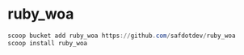# ruby_woa


```ps1
scoop bucket add ruby_woa https://github.com/safdotdev/ruby_woa
scoop install ruby_woa
```
